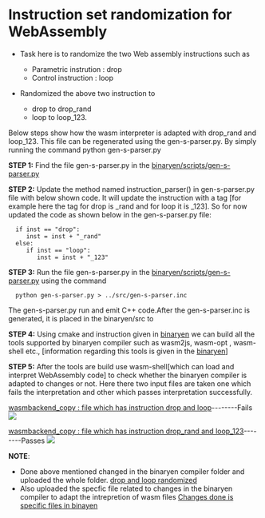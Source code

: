 # Instruction set randomization for WebAssembly  

* Task here is to randomize the two Web assembly instructions such as 
    * Parametric instrution : drop  
    * Control instruction : loop

* Randomized the above two instruction to 
    * drop to drop_rand 
    * loop to loop_123.

Below steps show how the wasm interpreter is adapted with drop_rand and loop_123. This file can be regenerated using the gen-s-parser.py. By simply running the command python gen-s-parser.py

**STEP 1:** Find the file gen-s-parser.py in the [binaryen/scripts/gen-s-parser.py](https://github.com/WebAssembly/binaryen/tree/master/scripts)

**STEP 2:** Update the method named instruction_parser() in gen-s-parser.py file with below shown code. It will update the instruction with a tag [for example here the tag for drop is _rand and for loop it is _123]. So for now updated the code as shown below in the gen-s-parser.py file:
 
  
      if inst == "drop":
         inst = inst + "_rand"        
      else:
         if inst == "loop":
            inst = inst + "_123"

**STEP 3:** Run the file gen-s-parser.py in the [binaryen/scripts/gen-s-parser.py](https://github.com/WebAssembly/binaryen/tree/master/scripts) using the command 

      python gen-s-parser.py > ../src/gen-s-parser.inc

The gen-s-parser.py run and emit C++ code.After the gen-s-parser.inc is generated, it is placed in the binaryen/src to

**STEP 4:** Using cmake and instruction given in [binaryen](https://github.com/WebAssembly/binaryen) we can build all the tools supported by binaryen compiler such as wasm2js, wasm-opt , wasm-shell etc., [information regarding this tools is given in the [binaryen](https://github.com/WebAssembly/binaryen)]

**STEP 5:** After the tools are build use wasm-shell[which can load and interpret WebAssembly code] to check whether the binaryen compiler is adapted to changes or not. Here there two input files are taken one which fails the interpretation and other which passes interpretation successfully.

[wasmbackend_copy : file which has instruction drop and loop](https://github.com/tareq97/Tasks/blob/master/math_functions/wasmbackend_copy.wast)--------Fails
<img src="https://github.com/tareq97/Tasks/blob/master/screenshots/2.PNG">

[wasmbackend_copy : file which has instruction drop_rand and loop_123](https://github.com/tareq97/Tasks/blob/master/math_functions/wasmbackend_copy-randomized_droploop.wast)--------Passes
<img src="https://github.com/tareq97/Tasks/blob/master/screenshots/3.PNG">

**NOTE**:
   * Done above mentioned changed in the binaryen compiler folder and uploaded the whole folder.
   [drop and loop randomized](https://github.com/tareq97/Tasks/tree/master/randomized_binaryen)
   * Also uploaded the specfic file related to changes in the binaryen compiler to adapt the intrepretion of wasm files
   [Changes done is specific files in binayen](https://github.com/tareq97/Tasks/tree/master/specific_changes_in%20binaryen)
